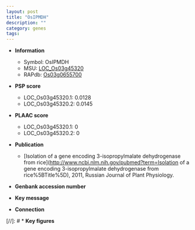 ```yaml
---
layout: post
title: "OsIPMDH"
description: ""
category: genes
tags: 
---
```


* **Information**  
    + Symbol: OsIPMDH  
    + MSU: [LOC_Os03g45320](http://rice.plantbiology.msu.edu/cgi-bin/ORF_infopage.cgi?orf=LOC_Os03g45320)  
    + RAPdb: [Os03g0655700](http://rapdb.dna.affrc.go.jp/viewer/gbrowse_details/irgsp1?name=Os03g0655700)  

* **PSP score**  
    + LOC_Os03g45320.1: 0.0128 
    + LOC_Os03g45320.2: 0.0145 

* **PLAAC score**  
    + LOC_Os03g45320.1: 0 
    + LOC_Os03g45320.2: 0 

* **Publication**  
    + [Isolation of a gene encoding 3-isopropylmalate dehydrogenase from rice](http://www.ncbi.nlm.nih.gov/pubmed?term=Isolation of a gene encoding 3-isopropylmalate dehydrogenase from rice%5BTitle%5D), 2011, Russian Journal of Plant Physiology.

* **Genbank accession number**  

* **Key message**  

* **Connection**  

[//]: # * **Key figures**  


